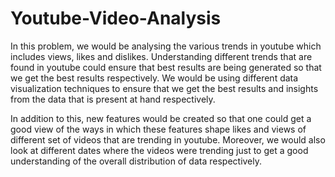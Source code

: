 # Youtube-Video-Analysis
In this problem, we would be analysing the various trends in youtube which includes views, likes and dislikes. Understanding different trends that are found in youtube could ensure that best results are being generated so that we get the best results respectively. 
We would be using different data visualization techniques to ensure that we get the best results and insights from the data that is present at hand respectively.

In addition to this, new features would be created so that one could get a good view of the ways in which these features shape likes and views of different set of videos that are trending in youtube. Moreover, we would also look at different dates where the videos were trending just to get a good understanding of the overall distribution of data respectively. 
